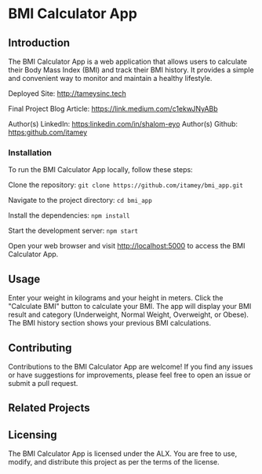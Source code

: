 # BMI Calculator App

## Introduction

The BMI Calculator App is a web application that allows users to calculate their Body Mass Index (BMI) and track their BMI history. It provides a simple and convenient way to monitor and maintain a healthy lifestyle.

Deployed Site: <http://tameysinc.tech>

Final Project Blog Article: <https://link.medium.com/c1ekwJNyABb>

Author(s) LinkedIn: <https:linkedin.com/in/shalom-eyo>
Author(s) Github: <https:github.com/itamey>

### Installation

To run the BMI Calculator App locally, follow these steps:

Clone the repository:
`git clone https://github.com/itamey/bmi_app.git`

Navigate to the project directory:
`cd bmi_app`

Install the dependencies:
`npm install`

Start the development server:
`npm start`

Open your web browser and visit <http://localhost:5000> to access the BMI Calculator App.

## Usage

Enter your weight in kilograms and your height in meters.
Click the "Calculate BMI" button to calculate your BMI.
The app will display your BMI result and category (Underweight, Normal Weight, Overweight, or Obese).
The BMI history section shows your previous BMI calculations.

## Contributing

Contributions to the BMI Calculator App are welcome! If you find any issues or have suggestions for improvements, please feel free to open an issue or submit a pull request.

## Related Projects

## Licensing

The BMI Calculator App is licensed under the ALX. You are free to use, modify, and distribute this project as per the terms of the license.
